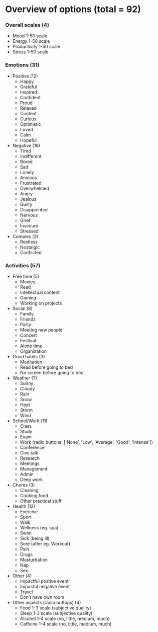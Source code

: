 # Overview of options (total = 92)

### Overall scales (4)
- Mood 1-50 scale
- Energy 1-50 scale
- Productivity 1-50 scale
- Stress 1-50 scale

### Emotions (31)
- Positive (12)
	- Happy
	- Grateful
	- Inspired
	- Confident
	- Proud
	- Relaxed
	- Content
	- Curious
	- Optimistic
	- Loved
	- Calm
	- Hopeful
- Negative (16)
	- Tired
	- Indifferent
	- Bored
	- Sad
	- Lonely
	- Anxious
	- Frustrated
	- Overwhelmed
	- Angry
	- Jealous
	- Guilty
	- Disappointed
	- Nervous
	- Grief
	- Insecure
	- Stressed
- Complex (3)
	- Restless
	- Nostalgic
	- Conflicted
### Activities (57)
- Free time (5)
	- Movies
	- Read
	- Intellectual content
	- Gaming
	- Working on projects
- Social (8)
	- Family
	- Friends
	- Party
	- Meeting new people
	- Concert
	- Festival
	- Alone time
	- Organization
- Good habits (3)
	- Meditation
	- Read before going to bed
	- No screen before going to bed
- Weather (7)
	- Sunny
	- Cloudy
	- Rain
	- Snow
	- Heat
	- Storm
	- Wind
- School/Work (11)
	- Class
	- Study
	- Exam
	- Work (radio buttons: ['None', 'Low', 'Average', 'Good', 'Intense'])
	- Conference
	- Give talk
	- Research
	- Meetings
	- Management
	- Admin
	- Deep work
- Chores (3)
	- Cleaning
	- Cooking food
	- Other practical stuff
- Health (12)
	- Exercise
	- Sport
	- Walk
	- Wellness (eg. spa)
	- Swim
	- Sick (being ill)
	- Sore (after eg. Workout)
	- Pain
	- Drugs
	- Masturbation
	- Nap
	- Sex
- Other (4)
	- Impactful postive event
	- Impactul negative event
	- Travel
	- Don’t have own room
- Other aspects (radio buttons) (4)
	- Food 1-3 scale (subjective quality)
	- Sleep 1-3 scale (subjective quality)
	- Alcohol 1-4 scale (no, little, medium, much)
	- Caffeine 1-4 scale (no, little, medium, much)
